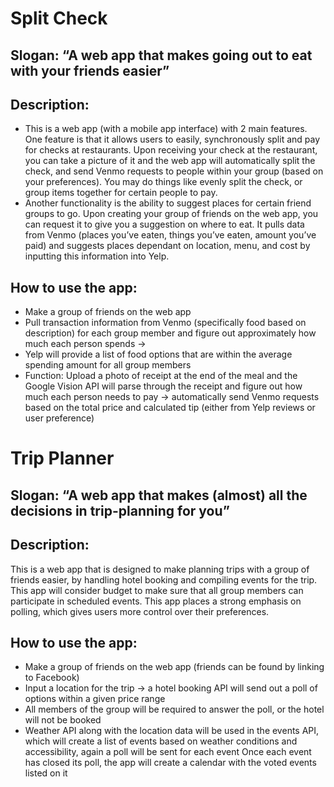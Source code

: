 # Split Check
## Slogan:		“A web app that makes going out to eat with your friends easier”
## Description:
 - This is a web app (with a mobile app interface) with 2 main features. One feature is that it allows users to easily, synchronously split and pay for checks at restaurants. Upon receiving your check at the restaurant, you can take a picture of it and the web app will automatically split the check, and send Venmo requests to people within your group (based on your preferences). You may do things like evenly split the check, or group items together for certain people to pay.
 - Another functionality is the ability to suggest places for certain friend groups to go. Upon creating your group of friends on the web app, you can request it to give you a suggestion on where to eat. It pulls data from Venmo (places you’ve eaten, things you’ve eaten, amount you’ve paid) and suggests places dependant on location, menu, and cost by inputting this information into Yelp.
## How to use the app:
 - Make a group of friends on the web app
 - Pull transaction information from Venmo (specifically food based on description) for each group member and figure out approximately how much each person spends →
 - Yelp will provide a list of food options that are within the average spending amount for all group members
 - Function:  Upload a photo of receipt at the end of the meal and the Google Vision API will parse through the receipt and figure out how much each person needs to pay → automatically send Venmo requests based on the total price and calculated tip (either from Yelp reviews or user preference)

# Trip Planner
## Slogan:		“A web app that makes (almost) all the decisions in trip-planning for you”
## Description: 
This is a web app that is designed to make planning trips with a group of friends easier, by handling hotel booking and compiling events for the trip. This app will consider budget to make sure that all group members can participate in scheduled events. This app places a strong emphasis on polling, which gives users more control over their preferences.
## How to use the app:
 - Make a group of friends on the web app (friends can be found by linking to Facebook)
 - Input a location for the trip → a hotel booking API will send out a poll of options within a given price range
 - All members of the group will be required to answer the poll, or the hotel will not be booked
 - Weather API along with the location data will be used in the events API, which will create a list of events based on weather conditions and accessibility, again a poll will be sent for each event
Once each event has closed its poll, the app will  create a calendar with the voted events listed on it
